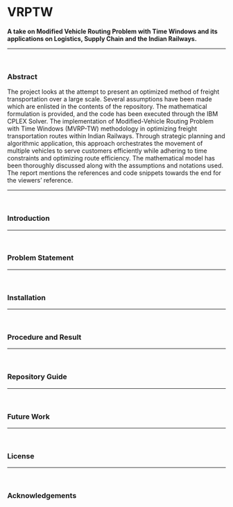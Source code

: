 # VRPTW
<b>
A take on Modified Vehicle Routing Problem with Time Windows and its applications on Logistics, Supply Chain and the Indian Railways.
</b>
<hr><br><h3>Abstract</h3>
The project looks at the attempt to present an optimized method of freight transportation over a large scale. Several assumptions have been made which are enlisted in the contents of the repository. The mathematical formulation is provided, and the code has been executed through the IBM CPLEX Solver. The implementation of Modified-Vehicle Routing Problem with Time Windows (MVRP-TW) methodology in optimizing freight transportation routes within Indian Railways. Through strategic planning and algorithmic application, this approach orchestrates the movement of multiple vehicles to serve customers efficiently while adhering to time constraints and optimizing route efficiency. The mathematical model has been thoroughly discussed along with the assumptions and notations used. The report mentions the references and code snippets towards the end for the viewers’ reference.

<hr><br><h3>Introduction</h3>

<hr><br><h3>Problem Statement</h3>
<hr><br><h3>Installation</h3>
<hr><br><h3>Procedure and Result</h3>
<hr><br><h3>Repository Guide</h3>
<hr><br><h3>Future Work</h3>
<hr><br><h3>License</h3>
<hr><br><h3>Acknowledgements</h3>